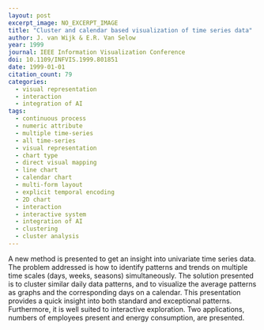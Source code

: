 ```yaml
---
layout: post
excerpt_image: NO_EXCERPT_IMAGE
title: "Cluster and calendar based visualization of time series data"
author: J. van Wijk & E.R. Van Selow
year: 1999
journal: IEEE Information Visualization Conference
doi: 10.1109/INFVIS.1999.801851
date: 1999-01-01
citation_count: 79
categories:
  - visual representation
  - interaction
  - integration of AI
tags:
  - continuous process
  - numeric attribute
  - multiple time-series
  - all time-series
  - visual representation
  - chart type
  - direct visual mapping
  - line chart
  - calendar chart
  - multi-form layout
  - explicit temporal encoding
  - 2D chart
  - interaction
  - interactive system
  - integration of AI
  - clustering
  - cluster analysis
---
```

A new method is presented to get an insight into univariate time series data. The problem addressed is how to identify patterns and trends on multiple time scales (days, weeks, seasons) simultaneously. The solution presented is to cluster similar daily data patterns, and to visualize the average patterns as graphs and the corresponding days on a calendar. This presentation provides a quick insight into both standard and exceptional patterns. Furthermore, it is well suited to interactive exploration. Two applications, numbers of employees present and energy consumption, are presented.
